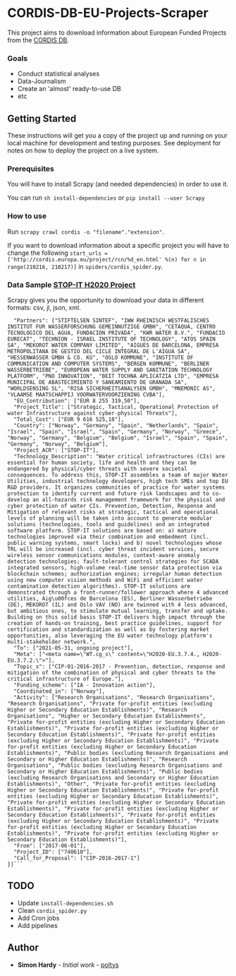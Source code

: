 # CORDIS-DB-EU-Projects-Scraper

This project aims to download information about European Funded Projects from the [CORDIS DB](http://cordis.europa.eu/home_en.html).

### Goals

* Conduct statistical analyses
* Data-Journalism
* Create an 'almost' ready-to-use DB
* etc

## Getting Started

These instructions will get you a copy of the project up and running on your local machine for development and testing purposes. See deployment for notes on how to deploy the project on a live system.

### Prerequisites

You will have to install Scrapy (and needed dependencies) in order to use it.

You can run ```sh install-dependencies``` or ```pip install --user Scrapy```

### How to use

Run ```scrapy crawl cordis -o "filename"."extension"```.

If you want to download information about a specific project you will have to change the following ```start_urls = ['http://cordis.europa.eu/project/rcn/%d_en.html' %(n) for n in range(210216, 210217)]``` in ```spiders/cordis_spider.py```.

### Data Sample [STOP-IT H2020 Project](http://cordis.europa.eu/project/rcn/210216_en.html)

Scrapy gives you the opportunity to download your data in different formats: csv, jl, json, xml.

```[{
  "Partners": ["STIFTELSEN SINTEF", "IWW RHEINISCH WESTFALISCHES INSTITUT FUR WASSERFORSCHUNG GEMEINNUTZIGE GMBH", "CETAQUA, CENTRO TECNOLOGICO DEL AGUA, FUNDACION PRIVADA", "KWR WATER B.V.", "FUNDACIO EURECAT", "TECHNION - ISRAEL INSTITUTE OF TECHNOLOGY", "ATOS SPAIN SA", "MEKOROT WATER COMPANY LIMITED", "AIGUES DE BARCELONA, EMPRESA METROPOLITANA DE GESTIO DEL CICLE INTEGRAL DE L'AIGUA SA", "HESSENWASSER GMBH & CO. KG", "OSLO KOMMUNE", "INSTITUTE OF COMMUNICATION AND COMPUTER SYSTEMS", "BERGEN KOMMUNE", "BERLINER WASSERBETRIEBE", "EUROPEAN WATER SUPPLY AND SANITATION TECHNOLOGY PLATFORM", "PNO INNOVATION", "BEIT TOCHNA APLICATZIA LTD", "EMPRESA MUNICIPAL DE ABASTECIMIENTO Y SANEAMIENTO DE GRANADA SA", "WORLDSENSING SL", "RISA SICHERHEITSANALYSEN GMBH", "MNEMONIC AS", "VLAAMSE MAATSCHAPPIJ VOORWATERVOORZIENING CVBA"],
  "EU_Contribution": ["EUR 8 255 319,50"],
  "Project_Title": ["Strategic, Tactical, Operational Protection of water Infrastructure against cyber-physical Threats"],
  "Total_Cost": ["EUR 9 616 525,18"],
  "Country": ["Norway", "Germany", "Spain", "Netherlands", "Spain", "Israel", "Spain", "Israel", "Spain", "Germany", "Norway", "Greece", "Norway", "Germany", "Belgium", "Belgium", "Israel", "Spain", "Spain", "Germany", "Norway", "Belgium"],
  "Project_ACR": ["STOP-IT"],
  "Technology_Description": "Water critical infrastructures (CIs) are essential for human society, life and health and they can be endangered by physical/cyber threats with severe societal consequences. To address this, STOP-IT assembles a team of major Water Utilities, industrial technology developers, high tech SMEs and top EU R&D providers. It organizes communities of practice for water systems protection to identify current and future risk landscapes and to co-develop an all-hazards risk management framework for the physical and cyber protection of water CIs. Prevention, Detection, Response and Mitigation of relevant risks at strategic, tactical and operational levels of planning will be taken into account to generate modular solutions (technologies, tools and guidelines) and an integrated software platform. STOP-IT solutions are based on: a) mature technologies improved via their combination and embedment (incl. public warning systems, smart locks) and b) novel technologies whose TRL will be increased (incl. cyber threat incident services, secure wireless sensor communications modules, context-aware anomaly detection technologies; fault-tolerant control strategies for SCADA integrated sensors, high-volume real-time sensor data protection via blockchain schemes; authorization engines; irregular human detection using new computer vision methods and WiFi and efficient water contamination detection algorithms). STOP-IT solutions are demonstrated through a front-runner/follower approach where 4 advanced utilities, Aig\u00fces de Barcelona (ES), Berliner Wasserbetriebe (DE), MEKOROT (IL) and Oslo VAV (NO) are twinned with 4 less advanced, but ambitious ones, to stimulate mutual learning, transfer and uptake. Building on this solid basis STOP-IT delivers high impact through the creation of hands-on training, best practice guidelines, support for certification and standardization as well as by fostering market opportunities, also leveraging the EU water technology platform's multi-stakeholder network.",
  "To": ["2021-05-31, ongoing project"],
  "Meta": ["<meta name=\"WT.cg_s\" content=\"H2020-EU.3.7.4., H2020-EU.3.7.2.\">"],
  "Topic_s": ["CIP-01-2016-2017 - Prevention, detection, response and mitigation of the combination of physical and cyber threats to the critical infrastructure of Europe."],
  "Funding_scheme": ["IA - Innovation action"],
  "Coordinated_in": ["Norway"],
  "Activity": ["Research Organisations", "Research Organisations", "Research Organisations", "Private for-profit entities (excluding Higher or Secondary Education Establishments)", "Research Organisations", "Higher or Secondary Education Establishments", "Private for-profit entities (excluding Higher or Secondary Education Establishments)", "Private for-profit entities (excluding Higher or Secondary Education Establishments)", "Private for-profit entities (excluding Higher or Secondary Education Establishments)", "Private for-profit entities (excluding Higher or Secondary Education Establishments)", "Public bodies (excluding Research Organisations and Secondary or Higher Education Establishments)", "Research Organisations", "Public bodies (excluding Research Organisations and Secondary or Higher Education Establishments)", "Public bodies (excluding Research Organisations and Secondary or Higher Education Establishments)", "Other", "Private for-profit entities (excluding Higher or Secondary Education Establishments)", "Private for-profit entities (excluding Higher or Secondary Education Establishments)", "Private for-profit entities (excluding Higher or Secondary Education Establishments)", "Private for-profit entities (excluding Higher or Secondary Education Establishments)", "Private for-profit entities (excluding Higher or Secondary Education Establishments)", "Private for-profit entities (excluding Higher or Secondary Education Establishments)", "Private for-profit entities (excluding Higher or Secondary Education Establishments)"],
  "From": ["2017-06-01"],
  "Project_ID": ["740610"],
  "Call_for_Proposal": ["CIP-2016-2017-1"]
}]```
```

## TODO

* Update ```install-dependencies.sh```
* Clean ```cordis_spider.py```
* Add Cron jobs
* Add pipelines

## Author

* **Simon Hardy** - *Initial work* - [poltys](https://github.com/poltys)
